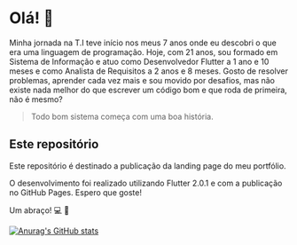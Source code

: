 # Olá! :wave:

Minha jornada na T.I teve início nos meus 7 anos onde eu descobri o que era uma linguagem de programação.
Hoje, com 21 anos, sou formado em Sistema de Informação e atuo como Desenvolvedor Flutter a 1 ano e 10 meses e como Analista de Requisitos a 2 anos e 8 meses.
Gosto de resolver problemas, aprender cada vez mais e sou movido por desafios, mas não existe nada melhor do que escrever um código bom e que roda de primeira, não é mesmo?

>Todo bom sistema começa com uma boa história.

## Este repositório

Este repositório é destinado a publicação da landing page do meu portfólio.

O desenvolvimento foi realizado utilizando Flutter 2.0.1 e com a publicação no GitHub Pages.
Espero que goste!

Um abraço! :computer: :metal:



[![Anurag's GitHub stats](https://github-readme-stats.vercel.app/api?username=mathsilva-dev&count_private=true&show_icons=true&theme=dark)](https://github.com/anuraghazra/github-readme-stats)
